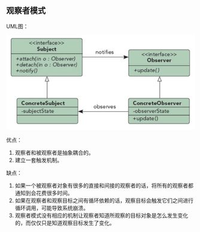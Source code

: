 ## 观察者模式

UML图：

![Alt text](../../../../img/observerPatternUML.png)

优点：
1. 观察者和被观察者是抽象耦合的。 
2. 建立一套触发机制。

缺点：
1. 如果一个被观察者对象有很多的直接和间接的观察者的话，将所有的观察者都通知到会花费很多时间。 
2. 如果在观察者和观察目标之间有循环依赖的话，观察目标会触发它们之间进行循环调用，可能导致系统崩溃。 
3. 观察者模式没有相应的机制让观察者知道所观察的目标对象是怎么发生变化的，而仅仅只是知道观察目标发生了变化。